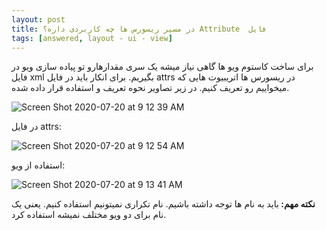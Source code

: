 ```yaml
---
layout: post
title: ‫فایل  Attribute در مسیر ریسورس ها چه کاربردی داره؟
tags: [answered, layout - ui - view]
---
```




<!-- comment #660798748 -->

<p>برای ساخت کاستوم ویو ها گاهی نیاز میشه یک سری مقدارهارو تو پیاده سازی ویو در فایل xml بگیریم. برای انکار باید در فایل attrs در ریسورس ها اتریبیوت هایی که میخواییم رو تعریف کنیم. در زیر تصاویر نحوه تعریف و استفاده قرار داده شده.</p>


![Screen Shot 2020-07-20 at 9 12 39 AM](https://user-images.githubusercontent.com/29680697/87900274-2affb780-ca69-11ea-9e9c-9d2972b346da.png)


<p>در فایل attrs:</p>


![Screen Shot 2020-07-20 at 9 12 54 AM](https://user-images.githubusercontent.com/29680697/87900285-3357f280-ca69-11ea-8462-f567facd1270.png)


<p>استفاده از ویو:</p>


![Screen Shot 2020-07-20 at 9 13 41 AM](https://user-images.githubusercontent.com/29680697/87900327-52568480-ca69-11ea-9089-bea5ade1e12b.png)


<p><strong>نکته مهم:&nbsp;</strong>باید به نام ها توجه داشته باشیم. نام تکراری نمیتونیم استفاده کنیم. یعنی یک نام برای دو ویو مختلف نمیشه استفاده کرد.&nbsp;</p>



